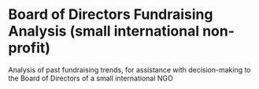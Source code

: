 # Board of Directors Fundraising Analysis (small international non-profit)
Analysis of past fundraising trends, for assistance with decision-making to the Board of Directors of a small international NGO
